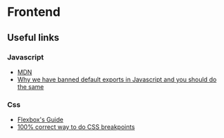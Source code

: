 # Frontend

## Useful links

### Javascript
* [MDN](https://developer.mozilla.org/en-US/)
* [Why we have banned default exports in Javascript and you should do the same](https://blog.neufund.org/why-we-have-banned-default-exports-and-you-should-do-the-same-d51fdc2cf2ad)

### Css
* [Flexbox's Guide](https://css-tricks.com/snippets/css/a-guide-to-flexbox/)
* [100% correct way to do CSS breakpoints](https://medium.freecodecamp.org/the-100-correct-way-to-do-css-breakpoints-88d6a5ba1862)
